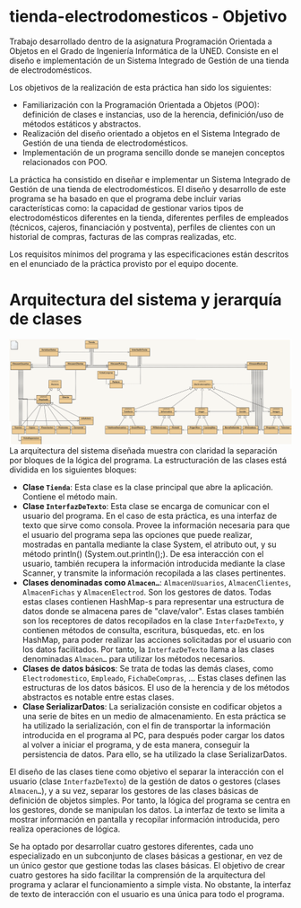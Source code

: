 # tienda-electrodomesticos - Objetivo
Trabajo desarrollado dentro de la asignatura Programación Orientada a Objetos en el Grado de Ingeniería Informática de la UNED. Consiste en el diseño e implementación de un Sistema Integrado de Gestión de una tienda de electrodomésticos.

Los objetivos de la realización de esta práctica han sido los siguientes:
- Familiarización con la Programación Orientada a Objetos (POO): definición de clases e instancias, uso de la herencia, definición/uso de métodos estáticos y abstractos.
- Realización del diseño orientado a objetos en el Sistema Integrado de Gestión de una tienda de electrodomésticos.
- Implementación de un programa sencillo donde se manejen conceptos relacionados con POO.

La práctica ha consistido en diseñar e implementar un Sistema Integrado de Gestión de una tienda de electrodomésticos. El diseño y desarrollo de este programa se ha basado en que el programa debe incluir varias características como: la capacidad de gestionar varios tipos de electrodomésticos diferentes en la tienda, diferentes perfiles de empleados (técnicos, cajeros, financiación y postventa), perfiles de clientes con un historial de compras, facturas de las compras realizadas, etc.

Los requisitos mínimos del programa y las especificaciones están descritos en el enunciado de la práctica provisto por el equipo docente.

# Arquitectura del sistema y jerarquía de clases
![alt text](https://github.com/Ubikitina/tienda-electrodomesticos/blob/main/Diagrama%20de%20clases.png)
La arquitectura del sistema diseñada muestra con claridad la separación por bloques de la lógica del programa. La estructuración de las clases está dividida en los siguientes bloques:
- **Clase `Tienda`**: Esta clase es la clase principal que abre la aplicación. Contiene el método main.
- **Clase `InterfazDeTexto`**: Esta clase se encarga de comunicar con el usuario del programa. En el caso de esta práctica, es una interfaz de texto que sirve como consola. Provee la información necesaria para que el usuario del programa sepa las opciones que puede realizar, mostradas en pantalla mediante la clase System, el atributo out, y su método println() (System.out.println();). De esa interacción con el usuario, también recupera la información introducida mediante la clase Scanner, y transmite la información recopilada a las clases pertinentes.
- **Clases denominadas como `Almacen…`**: `AlmacenUsuarios`, `AlmacenClientes`, `AlmacenFichas` y `AlmacenElectrod`. Son los gestores de datos. Todas estas clases contienen HashMap-s para representar una estructura de datos donde se almacena pares de "clave/valor". Estas clases también son los receptores de datos recopilados en la clase `InterfazDeTexto`, y contienen métodos de consulta, escritura, búsquedas, etc. en los HashMap, para poder realizar las acciones solicitadas por el usuario con los datos facilitados. Por tanto, la `InterfazDeTexto` llama a las clases denominadas `Almacen…` para utilizar los métodos necesarios.
- **Clases de datos básicos**: Se trata de todas las demás clases, como `Electrodomestico`, `Empleado`, `FichaDeCompras`, … Estas clases definen las estructuras de los datos básicos. El uso de la herencia y de los métodos abstractos es notable entre estas clases.
- **Clase SerializarDatos**: La serialización consiste en codificar objetos a una serie de bites en un medio de almacenamiento. En esta práctica se ha utilizado la serialización, con el fin de transportar la información introducida en el programa al PC, para después poder cargar los datos al volver a iniciar el programa, y de esta manera, conseguir la persistencia de datos. Para ello, se ha utilizado la clase SerializarDatos.

El diseño de las clases tiene como objetivo el separar la interacción con el usuario (clase `InterfazDeTexto`) de la gestión de datos o gestores (clases `Almacen…`), y a su vez, separar los gestores de las clases básicas de definición de objetos simples. Por tanto, la lógica del programa se centra en los gestores, donde se manipulan los datos. La interfaz de texto se limita a mostrar información en pantalla y recopilar información introducida, pero realiza operaciones de lógica.

Se ha optado por desarrollar cuatro gestores diferentes, cada uno especializado en un subconjunto de clases básicas a gestionar, en vez de un único gestor que gestione todas las clases básicas. El objetivo de crear cuatro gestores ha sido facilitar la comprensión de la arquitectura del programa y aclarar el funcionamiento a simple vista. No obstante, la interfaz de texto de interacción con el usuario es una única para todo el programa.
